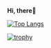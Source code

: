 <b>Hi, there</b>👋

[![Top Langs](https://github-readme-stats.vercel.app/api/top-langs/?username=kiyo27)](https://github.com/anuraghazra/github-readme-stats)

[![trophy](https://github-profile-trophy.vercel.app/?username=kiyo27&theme=onedark&column=9)](https://github.com/ryo-ma/github-profile-trophy)

